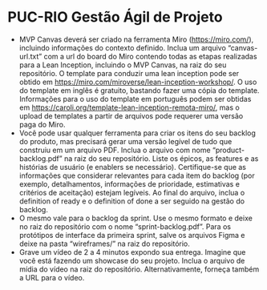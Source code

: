# PUC-RIO Gestão Ágil de Projeto

- MVP Canvas deverá ser criado na ferramenta Miro (https://miro.com/), incluindo informações do contexto definido. Inclua um arquivo “canvas-url.txt” com a url do board do Miro contendo todas as etapas realizadas para a Lean Inception, incluindo o MVP Canvas, na raiz do seu repositório. O template para conduzir uma lean inception pode ser obtido em https://miro.com/miroverse/lean-inception-workshop/. O uso do template em inglês é gratuito, bastando fazer uma cópia do template. Informações para o uso do template em português podem ser obtidas em https://caroli.org/template-lean-inception-remota-miro/, mas o upload de templates a partir de arquivos pode requerer uma versão paga do Miro.
- Você pode usar qualquer ferramenta para criar os itens do seu backlog do produto, mas precisará gerar uma versão legível de tudo que construiu em um arquivo PDF. Inclua o arquivo com nome “product-backlog.pdf” na raiz do seu repositório. Liste os épicos, as features e as histórias de usuário (e enablers se necessário). Certifique-se que as informações que considerar relevantes para cada item do backlog (por exemplo, detalhamentos, informações de prioridade, estimativas e critérios de aceitação) estejam legíveis. Ao final do arquivo, inclua o definition of ready e o definition of done a ser seguido na gestão do backlog.
- O mesmo vale para o backlog da sprint. Use o mesmo formato e deixe no raiz do repositório com o nome “sprint-backlog.pdf”.
Para os protótipos de interface da primeira sprint, salve os arquivos Figma e deixe na pasta “wireframes/” na raiz do repositório.
- Grave um vídeo de 2 a 4 minutos expondo sua entrega. Imagine que você está fazendo um showcase do seu projeto. Inclua o arquivo de mídia do vídeo na raiz do repositório. Alternativamente, forneça também a URL para o vídeo.